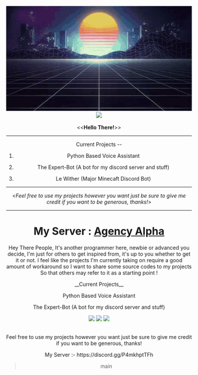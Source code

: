 <main
<div align="center">
<img src="./gif1.gif" width="700px">
<br>
<img src="https://img.shields.io/github/followers/Xeouz?style=social">
<br>
</div>

<<**Hello There!**>>

-------------------------------------------------------------------------------------------------------------------------------------------------------------------

Current Projects --

1. Python Based Voice Assistant 

2. The Expert-Bot (A bot for my discord server and stuff)

3. Le Wither (Major Minecaft Discord Bot)

-------------------------------------------------------------------------------------------------------------------------------------------------------------------

<_Feel free to use my projects however you want just be sure to give me credit if you want to be generous, thanks!_>

-------------------------------------------------------------------------------------------------------------------------------------------------------------------

My Server : [Agency Alpha](https://discord.gg/P4mkhptTFh)
=======
<msg align="center">Hey There People, It's another programmer here, newbie or advanced you decide, I'm just for others to get inspired from, it's up to you whether to get it or not.
I feel like the projects I'm currently taking on require a good amount of workaround so I want to share some source codes to my projects
So that others may refer to it as a starting point !</msg>

<p align="center">__Current Projects__</p>
<p align="center">Python Based Voice Assistant</p>
<p align="center">The Expert-Bot (A bot for my discord server and stuff)</p>
<p align="center">
</p>
<p align="center">
  <img src="https://github-readme-stats.vercel.app/api?username=Xeouz&layout=compact&hide_border=true&t&card_width=150&theme=onedark" height="150rem"/>
  <img src="https://github-readme-stats.vercel.app/api/top-langs/?username=Xeouz&layout=compact&hide_border=true&t&card_width=250&theme=onedark" height="150rem" />
  <img src="https://github-readme-stats.vercel.app/api/top-langs/?username=Xeouz" height="150rem" />
  
</p>
<br />
Feel free to use my projects however you want just be sure to give me credit if you want to be generous, thanks!
<p align="center">
My Server :- https://discord.gg/P4mkhptTFh
  </p>

>main
